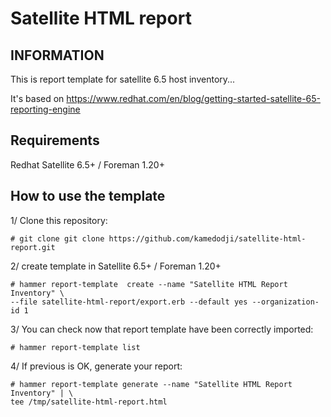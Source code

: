 Satellite HTML report
=====================

INFORMATION
-----------

This is report template for satellite 6.5 host inventory...

It's based on https://www.redhat.com/en/blog/getting-started-satellite-65-reporting-engine

Requirements
------------

Redhat Satellite 6.5+ / Foreman 1.20+


How to use the template
------------------------

1/ Clone this repository:

    # git clone git clone https://github.com/kamedodji/satellite-html-report.git

2/ create template in Satellite 6.5+ / Foreman 1.20+

    # hammer report-template  create --name "Satellite HTML Report Inventory" \
	--file satellite-html-report/export.erb --default yes --organization-id 1

3/ You can check now that report template have been correctly imported:

    # hammer report-template list

4/ If previous is OK, generate your report:

    # hammer report-template generate --name "Satellite HTML Report Inventory" | \
	tee /tmp/satellite-html-report.html

